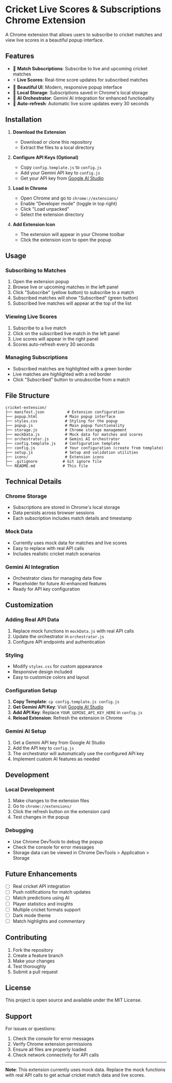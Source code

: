 # Cricket Live Scores & Subscriptions Chrome Extension

A Chrome extension that allows users to subscribe to cricket matches and view live scores in a beautiful popup interface.

## Features

- 🏏 **Match Subscriptions**: Subscribe to live and upcoming cricket matches
- ⚡ **Live Scores**: Real-time score updates for subscribed matches
- 📱 **Beautiful UI**: Modern, responsive popup interface
- 💾 **Local Storage**: Subscriptions saved in Chrome's local storage
- 🤖 **AI Orchestrator**: Gemini AI integration for enhanced functionality
- 🔄 **Auto-refresh**: Automatic live score updates every 30 seconds

## Installation

1. **Download the Extension**
   - Download or clone this repository
   - Extract the files to a local directory

2. **Configure API Keys (Optional)**
   - Copy `config.template.js` to `config.js`
   - Add your Gemini API key to `config.js`
   - Get your API key from [Google AI Studio](https://makersuite.google.com/app/apikey)

3. **Load in Chrome**
   - Open Chrome and go to `chrome://extensions/`
   - Enable "Developer mode" (toggle in top right)
   - Click "Load unpacked"
   - Select the extension directory

4. **Add Extension Icon**
   - The extension will appear in your Chrome toolbar
   - Click the extension icon to open the popup

## Usage

### Subscribing to Matches
1. Open the extension popup
2. Browse live or upcoming matches in the left panel
3. Click "Subscribe" (yellow button) to subscribe to a match
4. Subscribed matches will show "Subscribed" (green button)
5. Subscribed live matches will appear at the top of the list

### Viewing Live Scores
1. Subscribe to a live match
2. Click on the subscribed live match in the left panel
3. Live scores will appear in the right panel
4. Scores auto-refresh every 30 seconds

### Managing Subscriptions
- Subscribed matches are highlighted with a green border
- Live matches are highlighted with a red border
- Click "Subscribed" button to unsubscribe from a match

## File Structure

```
cricket-extension/
├── manifest.json          # Extension configuration
├── popup.html            # Main popup interface
├── styles.css            # Styling for the popup
├── popup.js              # Main popup functionality
├── storage.js            # Chrome storage management
├── mockData.js           # Mock data for matches and scores
├── orchestrator.js       # Gemini AI orchestrator
├── config.template.js    # Configuration template
├── config.js             # Your configuration (create from template)
├── setup.js              # Setup and validation utilities
├── icons/                # Extension icons
├── .gitignore           # Git ignore file
└── README.md            # This file
```

## Technical Details

### Chrome Storage
- Subscriptions are stored in Chrome's local storage
- Data persists across browser sessions
- Each subscription includes match details and timestamp

### Mock Data
- Currently uses mock data for matches and live scores
- Easy to replace with real API calls
- Includes realistic cricket match scenarios

### Gemini AI Integration
- Orchestrator class for managing data flow
- Placeholder for future AI-enhanced features
- Ready for API key configuration

## Customization

### Adding Real API Data
1. Replace mock functions in `mockData.js` with real API calls
2. Update the orchestrator in `orchestrator.js`
3. Configure API endpoints and authentication

### Styling
- Modify `styles.css` for custom appearance
- Responsive design included
- Easy to customize colors and layout

### Configuration Setup
1. **Copy Template**: `cp config.template.js config.js`
2. **Get Gemini API Key**: Visit [Google AI Studio](https://makersuite.google.com/app/apikey)
3. **Add API Key**: Replace `YOUR_GEMINI_API_KEY_HERE` in `config.js`
4. **Reload Extension**: Refresh the extension in Chrome

### Gemini AI Setup
1. Get a Gemini API key from Google AI Studio
2. Add the API key to `config.js`
3. The orchestrator will automatically use the configured API key
4. Implement custom AI features as needed

## Development

### Local Development
1. Make changes to the extension files
2. Go to `chrome://extensions/`
3. Click the refresh button on the extension card
4. Test changes in the popup

### Debugging
- Use Chrome DevTools to debug the popup
- Check the console for error messages
- Storage data can be viewed in Chrome DevTools > Application > Storage

## Future Enhancements

- [ ] Real cricket API integration
- [ ] Push notifications for match updates
- [ ] Match predictions using AI
- [ ] Player statistics and insights
- [ ] Multiple cricket formats support
- [ ] Dark mode theme
- [ ] Match highlights and commentary

## Contributing

1. Fork the repository
2. Create a feature branch
3. Make your changes
4. Test thoroughly
5. Submit a pull request

## License

This project is open source and available under the MIT License.

## Support

For issues or questions:
1. Check the console for error messages
2. Verify Chrome extension permissions
3. Ensure all files are properly loaded
4. Check network connectivity for API calls

---

**Note**: This extension currently uses mock data. Replace the mock functions with real API calls to get actual cricket match data and live scores.
